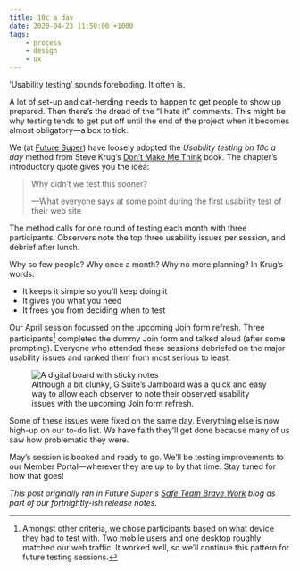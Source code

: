 ```yaml
---
title: 10c a day
date: 2020-04-23 11:50:00 +1000
tags:
    - process
    - design
    - ux
---
```


‘Usability testing’ sounds foreboding. It often is.

A lot of set-up and cat-herding needs to happen to get people to show up prepared. Then there’s the dread of the “I hate it” comments. This might be why testing tends to get put off until the end of the project when it becomes almost obligatory—a box to tick.

We (at [Future Super](http://futuresuper.com.au)) have loosely adopted the _Usability testing on 10c a day_ method from Steve Krug’s [Don’t Make Me Think](http://sensible.com/dmmt.html) book. The chapter’s introductory quote gives you the idea:

<blockquote cite="http://sensible.com/dmmt.html">
    <p>Why didn’t we test this sooner?</p>
    <p>—What everyone says at some point during the first usability test of their web site</p>
</blockquote>

The method calls for one round of testing each month with three participants. Observers note the top three usability issues per session, and debrief after lunch.

Why so few people? Why once a month? Why no more planning? In Krug’s words:

- It keeps it simple so you’ll keep doing it
- It gives you what you need
- It frees you from deciding when to test

Our April session focussed on the upcoming Join form refresh. Three participants[^critera] completed the dummy Join form and talked aloud (after some prompting). Everyone who attended these sessions debriefed on the major usability issues and ranked them from most serious to least.

<figure>
  <img data-src="https://ik.imagekit.io/dw/notes/10c-a-day/jamboard-debrief.png" alt="A digital board with sticky notes">
  <figcaption>Although a bit clunky, G Suite’s Jamboard was a quick and easy way to allow each observer to note their observed usability issues with the upcoming Join form refresh. </figcaption>
</figure>

Some of these issues were fixed on the same day. Everything else is now high-up on our to-do list. We have faith they’ll get done because many of us saw how problematic they were.

May’s session is booked and ready to go. We’ll be testing improvements to our Member Portal—wherever they are up to by that time. Stay tuned for how that goes!

_This post originally ran in Future Super's [Safe Team Brave Work](https://medium.com/safe-team-brave-work) blog as part of our fortnightly-ish release notes._

[^critera]: Amongst other criteria, we chose participants based on what device they had to test with. Two mobile users and one desktop roughly matched our web traffic. It worked well, so we’ll continue this pattern for future testing sessions.
